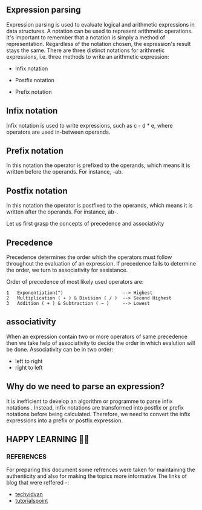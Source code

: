 ## Expression parsing ##
Expression parsing is used to evaluate logical and arithmetic expressions in data structures. A notation can be used to represent arithmetic operations. 
It's important to remember that a notation is simply a method of representation. Regardless of the notation chosen, the expression's result stays the same.
There are three distinct notations for arithmetic expressions, i.e. three methods to write an arithmetic expression:

- Infix notation

- Postfix notation

- Prefix notation
## Infix notation
Infix notation is used to write expressions, such as c - d * e, where operators are used in-between operands.
## Prefix notation
In this notation the operator is prefixed to the operands, which means it is written before the operands. For instance, -ab.

## Postfix notation
In this notation the operator is postfixed to the operands, which means it is written after the operands. For instance, ab-.


Let us first grasp the concepts of precedence and associativity
## Precedence
Precedence determines the order which the operators must follow throughout the evaluation of an expression.
If precedence fails to determine the order, we turn to associativity for assistance. 


Order of precedence of most likely used operators are:
```
1	Exponentiation(^)                      --> Highest	
2	Multiplication ( ∗ ) & Division ( / )  --> Second Highest	
3	Addition ( + ) & Subtraction ( − )     --> Lowest
 ```
## associativity
When an expression contain two or more operators of same precedence then we take help of associativity to decide the order in which evalution will be done.
Associativity can be in two order:
- left to right
- right to left


## Why do we need to parse an expression?

It is inefficient to develop an algorithm or programme to parse infix notations .
Instead, infix notations are transformed into postfix or prefix notations before being calculated. Therefore, we need to convert the infix expressions into a prefix or postfix expression.

## HAPPY LEARNING 🙌✨

### REFERENCES

For preparing this document some refrences were taken for maintaining the authenticity and also for making the topics more informative
The links of blog that were reffered -:


 - [techvidvan](https://techvidvan.com/tutorials/expression-parsing-in-data-structure/)
 - [tutorialspoint](https://www.tutorialspoint.com/data_structures_algorithms/expression_parsing.htm)
  

